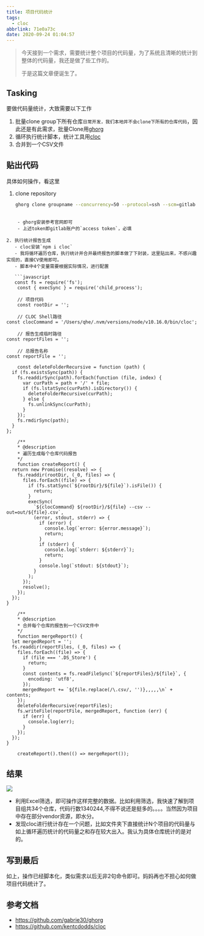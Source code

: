 ```yaml
---
title: 项目代码统计
tags:
  - cloc
abbrlink: 71e0a73c
date: 2020-09-24 01:04:57
---
```

> 今天接到一个需求，需要统计整个项目的代码量，为了系统且清晰的统计到整体的代码量，我还是做了些工作的。
> 
> 于是这篇文章便诞生了。

## Tasking
要做代码量统计，大致需要以下工作

1. 批量clone group下所有仓库`日常开发，我们本地并不会clone下所有的仓库代码`，因此还是有此需求，批量Clone用[ghorg](https://github.com/gabrie30/ghorg)
2. 循环执行统计脚本，统计工具用[cloc](https://github.com/kentcdodds/cloc)
3. 合并到一个CSV文件

## 贴出代码

具体如何操作，看这里

1. clone repository

	```sh
	ghorg clone groupname --concurrency=50 --protocol=ssh --scm=gitlab --base-url=https://gitlab.com --token=CP-SevCew54pjq_JnuDb
```

	- ghorg安装参考官网即可
	- 上述token即gitlab账户的`access token`，必填

2. 执行统计报告生成
   - cloc安装`npm i cloc`
   - 我将循环遍历仓库，执行统计并合并最终报告的脚本做了下封装，这里贴出来，不感兴趣实现的，直接CV使用即可。
   - 脚本中4个变量需要根据实际情况，进行配置
   
   ```javascript
   const fs = require('fs');
    const { execSync } = require('child_process');

	// 项目代码
	const rootDir = '';

	// CLOC Shell路径
const clocCommand = '/Users/qhe/.nvm/versions/node/v10.16.0/bin/cloc';

	// 报告生成临时路径
const reportFiles = '';

	// 总报告名称
const reportFile = '';

	const deleteFolderRecursive = function (path) {
  if (fs.existsSync(path)) {
    fs.readdirSync(path).forEach(function (file, index) {
      var curPath = path + '/' + file;
      if (fs.lstatSync(curPath).isDirectory()) {
        deleteFolderRecursive(curPath);
      } else {
        fs.unlinkSync(curPath);
      }
    });
    fs.rmdirSync(path);
  }
};

	/**
 	* @description
 	* 遍历生成每个仓库代码报告
 	*/
	function createReport() {
  return new Promise((resolve) => {
    fs.readdir(rootDir, (_0, files) => {
      files.forEach((file) => {
        if (fs.statSync(`${rootDir}/${file}`).isFile()) {
          return;
        }
        execSync(
          `${clocCommand} ${rootDir}/${file} --csv --out=out/${file}.csv`,
          (error, stdout, stderr) => {
            if (error) {
              console.log(`error: ${error.message}`);
              return;
            }
            if (stderr) {
              console.log(`stderr: ${stderr}`);
              return;
            }
            console.log(`stdout: ${stdout}`);
          }
        );
      });
      resolve();
    });
  });
}

	/**
 	* @description
 	* 合并每个仓库的报告到一个CSV文件中
 	*/
	function mergeReport() {
  let mergedReport = '';
  fs.readdir(reportFiles, (_0, files) => {
    files.forEach((file) => {
      if (file === '.DS_Store') {
        return;
      }
      const contents = fs.readFileSync(`${reportFiles}/${file}`, {
        encoding: 'utf8',
      });
      mergedReport += `${file.replace(/\.csv/, '')},,,,,\n` + contents;
    });
    deleteFolderRecursive(reportFiles);
    fs.writeFile(reportFile, mergedReport, function (err) {
      if (err) {
        console.log(err);
      }
    });
  });
}

	createReport().then(() => mergeReport());

   ```
## 结果

![](https://static.1991421.cn/2020/2020-09-24-011351.jpeg)

- 利用Excel筛选，即可操作这样完整的数据。比如利用筛选，我快速了解到项目组共34个仓库，代码行数1340244,不得不说还是挺多的。。。。当然因为项目中存在部分vendor资源，即水分。
- 发现cloc进行统计存在一个问题，比如文件夹下直接统计N个项目的代码量与如上循环遍历统计的代码量之和存在较大出入。我认为具体仓库统计的是对的。


## 写到最后

 如上，操作已经脚本化，类似需求以后无非2句命令即可。妈妈再也不担心如何做项目代码统计了。

## 参考文档
- https://github.com/gabrie30/ghorg
- https://github.com/kentcdodds/cloc